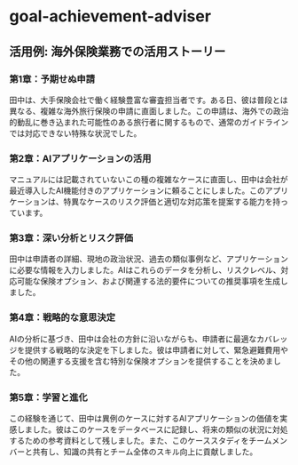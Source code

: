 # goal-achievement-adviser

## 活用例: 海外保険業務での活用ストーリー
### 第1章：予期せぬ申請
田中は、大手保険会社で働く経験豊富な審査担当者です。ある日、彼は普段とは異なる、複雑な海外旅行保険の申請に直面しました。この申請は、海外での政治的動乱に巻き込まれた可能性のある旅行者に関するもので、通常のガイドラインでは対応できない特殊な状況でした。

### 第2章：AIアプリケーションの活用
マニュアルには記載されていないこの種の複雑なケースに直面し、田中は会社が最近導入したAI機能付きのアプリケーションに頼ることにしました。このアプリケーションは、特異なケースのリスク評価と適切な対応策を提案する能力を持っています。

### 第3章：深い分析とリスク評価
田中は申請者の詳細、現地の政治状況、過去の類似事例など、アプリケーションに必要な情報を入力しました。AIはこれらのデータを分析し、リスクレベル、対応可能な保険オプション、および関連する法的要件についての推奨事項を生成しました。

### 第4章：戦略的な意思決定
AIの分析に基づき、田中は会社の方針に沿いながらも、申請者に最適なカバレッジを提供する戦略的な決定を下しました。彼は申請者に対して、緊急避難費用やその他の関連する支援を含む特別な保険オプションを提供することを決めました。

### 第5章：学習と進化
この経験を通じて、田中は異例のケースに対するAIアプリケーションの価値を実感しました。彼はこのケースをデータベースに記録し、将来の類似の状況に対処するための参考資料として残しました。また、このケーススタディをチームメンバーと共有し、知識の共有とチーム全体のスキル向上に貢献しました。
